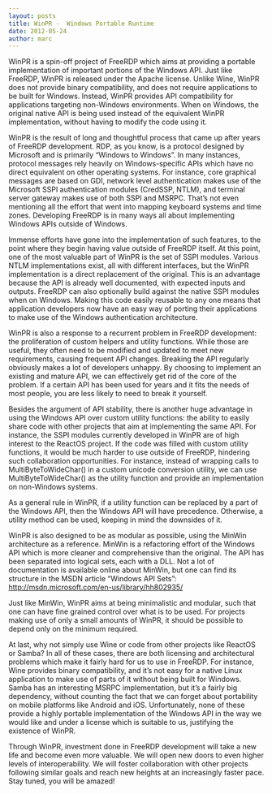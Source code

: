 ```yaml
---
layout: posts
title: WinPR -  Windows Portable Runtime
date: 2012-05-24 
author: marc
---
```

<p>WinPR is a spin-off project of FreeRDP which aims at providing a portable implementation of important portions of the Windows API. Just like FreeRDP, WinPR is released under the Apache license. Unlike Wine, WinPR does not provide binary compatibility, and does not require applications to be built for Windows. Instead, WinPR provides API compatibility for applications targeting non-Windows environments. When on Windows, the original native API is being used instead of the equivalent WinPR implementation, without having to modify the code using it.</p>
<p>WinPR is the result of long and thoughtful process that came up after years of FreeRDP development. RDP, as you know, is a protocol designed by Microsoft and is primarily “Windows to Windows”. In many instances, protocol messages rely heavily on Windows-specific APIs which have no direct equivalent on other operating systems. For instance, core graphical messages are based on GDI, network level authentication makes use of the Microsoft SSPI authentication modules (CredSSP, NTLM), and terminal server gateway makes use of both SSPI and MSRPC. That’s not even mentioning all the effort that went into mapping keyboard systems and time zones. Developing FreeRDP is in many ways all about implementing Windows APIs outside of Windows.</p>
<p>Immense efforts have gone into the implementation of such features, to the point where they begin having value outside of FreeRDP itself. At this point, one of the most valuable part of WinPR is the set of SSPI modules. Various NTLM implementations exist, all with different interfaces, but the WinPR implementation is a direct replacement of the original. This is an advantage because the API is already well documented, with expected inputs and outputs. FreeRDP can also optionally build against the native SSPI modules when on Windows. Making this code easily reusable to any one means that application developers now have an easy way of porting their applications to make use of the Windows authentication architecture.</p>
<p>WinPR is also a response to a recurrent problem in FreeRDP development: the proliferation of custom helpers and utility functions. While those are useful, they often need to be modified and updated to meet new requirements, causing frequent API changes. Breaking the API regularly obviously makes a lot of developers unhappy. By choosing to implement an existing and mature API, we can effectively get rid of the core of the problem. If a certain API has been used for years and it fits the needs of most people, you are less likely to need to break it yourself.</p>
<p>Besides the argument of API stability, there is another huge advantage in using the Windows API over custom utility functions: the ability to easily share code with other projects that aim at implementing the same API. For instance, the SSPI modules currently developed in WinPR are of high interest to the ReactOS project. If the code was filled with custom utility functions, it would be much harder to use outside of FreeRDP, hindering such collaboration opportunities. For instance, instead of wrapping calls to MultiByteToWideChar() in a custom unicode conversion utility, we can use MultiByteToWideChar() as the utility function and provide an implementation on non-Windows systems.</p>
<p>As a general rule in WinPR, if a utility function can be replaced by a part of the Windows API, then the Windows API will have precedence. Otherwise, a utility method can be used, keeping in mind the downsides of it.</p>
<p>WinPR is also designed to be as modular as possible, using the MinWin architecture as a reference. MinWin is a refactoring effort of the Windows API which is more cleaner and comprehensive than the original. The API has been separated into logical sets, each with a DLL. Not a lot of documentation is available online about MinWin, but one can find its structure in the MSDN article “Windows API Sets”: <a href="http://msdn.microsoft.com/en-us/library/hh802935/" onclick="javascript:_gaq.push(['_trackEvent','outbound-article','http://msdn.microsoft.com']);">http://msdn.microsoft.com/en-us/library/hh802935/</a></p>
<p>Just like MinWin, WinPR aims at being minimalistic and modular, such that one can have fine grained control over what is to be used. For projects making use of only a small amounts of WinPR, it should be possible to depend only on the minimum required.</p>
<p>At last, why not simply use Wine or code from other projects like ReactOS or Samba? In all of these cases, there are both licensing and architectural problems which make it fairly hard for us to use in FreeRDP. For instance, Wine provides binary compatibility, and it’s not easy for a native Linux application to make use of parts of it without being built for Windows. Samba has an interesting MSRPC implementation, but it’s a fairly big dependency, without counting the fact that we can forget about portability on mobile platforms like Android and iOS. Unfortunately, none of these provide a highly portable implementation of the Windows API in the way we would like and under a license which is suitable to us, justifying the existence of WinPR.</p>
<p>Through WinPR, investment done in FreeRDP development will take a new life and become even more valuable. We will open new doors to even higher levels of interoperability. We will foster collaboration with other projects following similar goals and reach new heights at an increasingly faster pace. Stay tuned, you will be amazed!</p>